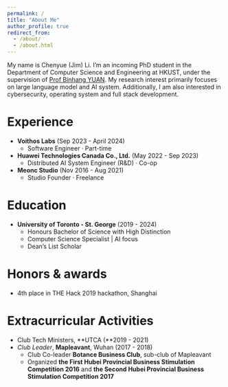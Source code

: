 ```yaml
---
permalink: /
title: "About Me"
author_profile: true
redirect_from: 
  - /about/
  - /about.html
---
```


My name is Chenyue (Jim) Li. I’m an incoming PhD student in the Department of Computer Science and Engineering at HKUST, under the supervision of [Prof Binhang YUAN](https://binhangyuan.github.io/site/). My research interest primarily focuses on large language model and AI system. Additionally, I am also interested in cybersecurity, operating system and full stack development.

Experience
======
- **Voithos Labs** (Sep 2023 - April 2024)
    - Software Engineer · Part-time
- **Huawei Technologies Canada Co., Ltd.** (May 2022 - Sep 2023)
    - Distributed AI System Engineer (R&D) · Co-op
- **Meonc Studio** (Nov 2016 - Aug 2021)
    - Studio Founder · Freelance

Education
======
- **University of Toronto - St. George** (2019 - 2024)
    - Honours Bachelor of Science with High Distinction
    - Computer Science Specialist | AI focus
    - Dean’s List Scholar

Honors & awards
=====
- 4th place in THE Hack 2019 hackathon, Shanghai


Extracurricular Activities
=====
- Club Tech Ministers, **UTCA (**2019 - 2021)
- *Club Leader*, **Mapleavant**, Wuhan (2017 - 2018)
    - Club Co-leader **Botance Business Club**, sub-club of Mapleavant
    - Organized **the First Hubei Provincial Business Stimulation Competition 2016** and **the Second Hubei Provincial Business Stimulation Competition 2017**


